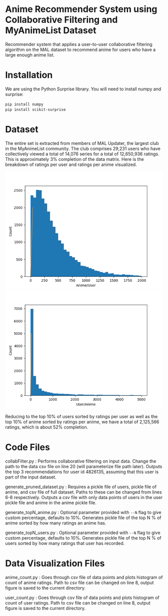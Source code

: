 # Anime Recommender System using Collaborative Filtering and MyAnimeList Dataset
Recommender system that applies a user-to-user collaborative filtering algorithm on the MAL dataset to recommend anime for users who have a large enough anime list.

# Installation
We are using the Python Surprise library. You will need to install numpy and surprise:

`pip install numpy` <br />
`pip install scikit-surprise`

# Dataset
The entire set is extracted from members of MAL Updater, the largest club in the MyAnimeList community. The club comprises 29,231 users who have collectively viewed a total of 14,076 series for a total of 12,650,936 ratings. This is approximately 3% completion of the data matrix. Here is the breakdown of ratings per user and ratings per anime visualized.

![alt text](data_visualization/anime_count.png "Histogram of ratings per user")
![alt text](data_visualization/user_count.png "Description goes here")

Reducing to the top 10% of users sorted by ratings per user as well as the top 10% of anime sorted by ratings per anime, we have a total of 2,125,566 ratings, which is about 52% completion.

# Code Files
collabFilter.py :
Performs collaborative filtering on input data. Change the path to the data csv file on line 20 (will parameterize file path later). Outputs the top 3 recommendations for user id 4826135, assuming that this user is part of the input dataset.

generate_pruned_dataset.py :
Requires a pickle file of users, pickle file of anime, and csv file of full dataset. Paths to these can be changed from lines 6-8 respectively. Outputs a csv file with only data points of users in the user pickle file and anime in the anime pickle file.

generate_topN_anime.py :
Optional parameter provided with `--N` flag to give custom percentage, defaults to 10%. Generates pickle file of the top N % of anime sorted by how many ratings an anime has.

generate_topN_users.py :
Optional parameter provided with `--N` flag to give custom percentage, defaults to 10%. Generates pickle file of the top N % of users sorted by how many ratings that user has recorded.

# Data Visualization Files
anime_count.py :
Goes through csv file of data points and plots histogram of count of anime ratings. Path to csv file can be changed on line 8, output figure is saved to the current directory.

user_count.py :
Goes through csv file of data points and plots histogram of count of user ratings. Path to csv file can be changed on line 8, output figure is saved to the current directory.
